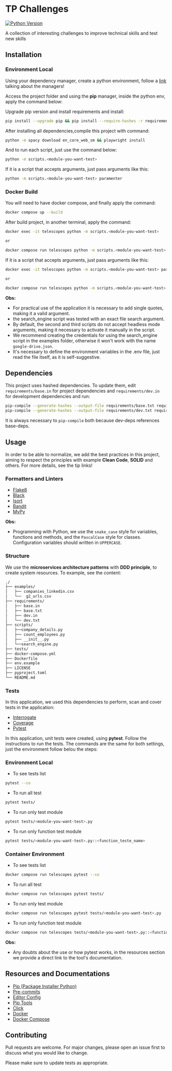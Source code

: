 # TP Challenges

[![Python Version][python-image]][python-url]


A collection of interesting challenges to improve technical skills and test new skills

## Installation

### Environment Local

Using your dependency manager, create a python environment, follow a [link](https://ahmed-nafies.medium.com/pip-pipenv-poetry-or-conda-7d2398adbac9) talking about the managers!

Access the project folder and using the **pip** manager, inside the python env, apply the command below:

Upgrade pip version and install requirements and install:

```sh
pip install --upgrade pip && pip install --require-hashes -r requirements/dev.txt
```
After installing all dependencies,compile this project with command:

```sh
python -m spacy download en_core_web_sm && playwright install
```

And to run each script, just use the command below:
```sh
python -m scripts.<module-you-want-test>
```

If it is a script that accepts arguments, just pass arguments like this:
```sh
python -m scripts.<module-you-want-test> paramenter
```

### Docker Build

You will need to have docker compose, and finally apply the command:

```sh
docker compose up --build
```

After build project, in another terminal, apply the command:

```sh
docker exec -it telescopes python -m scripts.<module-you-want-test>

or

docker compose run telescopes python -m scripts.<module-you-want-test>
```

If it is a script that accepts arguments, just pass arguments like this:
```sh
docker exec -it telescopes python -m scripts.<module-you-want-test> paramenter

or

docker compose run telescopes python -m scripts.<module-you-want-test> paramenter
```

**Obs:**

* For practical use of the application it is necessary to add single quotes, making it a valid argument.
* the search_engine script was tested with an exact file search argument.
* By default, the second and third scripts do not accept headless mode arguments, making it necessary to activate it manually in the script.
* We recommend creating the credentials for using the search_engine script in the examples folder, otherwise it won't work with the name `google-drive.json`.
* It's necessary to define the environment variables in the .env file, just read the file itself, as it is self-suggestive.


## Dependencies

This project uses hashed dependencies. To update them, edit `requirements/base.in` for project dependencies and `requirements/dev.in` for development dependencies and run:
```sh
pip-compile --generate-hashes --output-file requirements/base.txt requirements/base.in && \
pip-compile --generate-hashes --output-file requirements/dev.txt requirements/dev.in
```
It is always necessary to `pip-compile` both because dev-deps references base-deps.

## Usage

In order to be able to normalize, we add the best practices in this project, aiming to respect the principles with example **Clean Code**, **SOLID** and others. For more details, see the tip links!


### Formatters and Linters

* [Flake8](https://flake8.pycqa.org/en/latest/index.html)
* [Black](https://black.readthedocs.io/en/stable/)
* [Isort](https://isort.readthedocs.io/en/latest/)
* [Bandit](https://bandit.readthedocs.io/en/latest/)
* [MyPy](https://mypy.readthedocs.io/en/stable/)

**Obs:**

* Programming with Python, we use the `snake_case` style for variables, functions and methods, and the `PascalCase` style for classes. Configuration variables should written in `UPPERCASE`.

### Structure

We use the **microservices architecture patterns** with **DDD principle**, to create system resources. To example, see the content:

```sh
./
├── examples/
│   ├── companies_linkedin.csv
│   └──  g2_urls.csv
├── requirements/
│   ├── base.in
│   ├── base.txt
│   ├── dev.in
│   └── dev.txt
├── scripts/
│   ├──company_details.py
│   ├── count_employees.py
│   ├── __init__.py
│   └──search_engine.py
├── tests/
├── docker-compose.yml
├── Dockerfile
├── env.example
├── LICENSE
├── pyproject.toml
└── README.md

```

### Tests

In this application, we used this dependencies to perform, scan and cover tests in the application:

* [Interrogate](https://interrogate.readthedocs.io/en/latest/)
* [Coverage](https://coverage.readthedocs.io/en/7.3.2/)
* [Pytest](https://docs.pytest.org/en/7.4.x/)

In this application, unit tests were created, using **pytest**. Follow the instructions to run the tests. The commands are the same for both settings, just the environment follow belou the steps:

### Environment Local

* To see tests list

```sh
pytest --co
```

* To run all test

```sh
pytest tests/
```

* To run only test module

```sh
pytest tests/<module-you-want-test>.py
```

* To run only function test module

```sh
pytest tests/<module-you-want-test>.py::<function_teste_name>
```

### Container Environment

* To see tests list

```sh
docker compose run telescopes pytest --co
```

* To run all test

```sh
docker compose run telescopes pytest tests/
```

* To run only test module

```sh
docker compose run telescopes pytest tests/<module-you-want-test>.py
```

* To run only function test module

```sh
docker compose run telescopes tests/<module-you-want-test>.py::<function_teste_name>
```

**Obs:**

* Any doubts about the use or how pytest works, in the resources section we provide a direct link to the tool's documentation.


## Resources and Documentations

* [Pip (Package Installer Python)](https://pip.pypa.io/en/stable/)
* [Pre-commits](https://pre-commit.com/index.html)
* [Editor Config](https://editorconfig.org/)
* [Pip Tools](https://github.com/jazzband/pip-tools)
* [Click](https://click.palletsprojects.com/en/8.1.x/)
* [Docker](https://docs.docker.com/get-started/)
* [Docker Compose](https://docs.docker.com/compose/)

## Contributing

Pull requests are welcome. For major changes, please open an issue first to discuss what you would like to change.

Please make sure to update tests as appropriate.

[python-url]: https://www.python.org/dev/peps/pep-0596/
[python-image]: https://img.shields.io/badge/python-v3.10-blue
